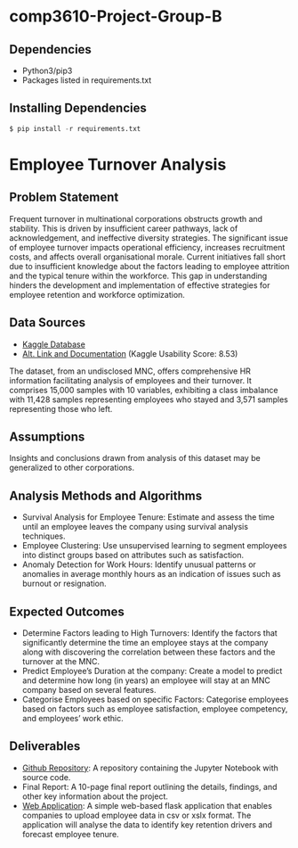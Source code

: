# comp3610-Project-Group-B

## Dependencies
- Python3/pip3
- Packages listed in requirements.txt

## Installing Dependencies
```python
$ pip install -r requirements.txt
```

# Employee Turnover Analysis

## Problem Statement
Frequent turnover in multinational corporations obstructs growth and stability. This is driven by insufficient career pathways, lack of acknowledgement, and ineffective diversity strategies. The significant issue of employee turnover impacts operational efficiency, increases recruitment costs, and affects overall organisational morale. Current initiatives fall short due to insufficient knowledge about the factors leading to employee attrition and the typical tenure within the workforce. This gap in understanding hinders the development and implementation of effective strategies for employee retention and workforce optimization.

## Data Sources
- [Kaggle Database](https://www.kaggle.com/datasets/kmldas/hr-employee-data-descriptive-analytics/data)
- [Alt. Link and Documentation](https://github.com/ryankarlos/Human-Resource-Analytics/tree/master/Original_Kaggle_Dataset) (Kaggle Usability Score: 8.53)

The dataset, from an undisclosed MNC, offers comprehensive HR information facilitating analysis of employees and their turnover. It comprises 15,000 samples with 10 variables, exhibiting a class imbalance with 11,428 samples representing employees who stayed and 3,571 samples representing those who left.

## Assumptions
Insights and conclusions drawn from analysis of this dataset may be generalized to other corporations.

## Analysis Methods and Algorithms
- Survival Analysis for Employee Tenure: Estimate and assess the time until an employee leaves the company using survival analysis techniques.
- Employee Clustering: Use unsupervised learning to segment employees into distinct groups based on attributes such as satisfaction.
- Anomaly Detection for Work Hours: Identify unusual patterns or anomalies in average monthly hours as an indication of issues such as burnout or resignation.

## Expected Outcomes
- Determine Factors leading to High Turnovers: Identify the factors that significantly determine the time an employee stays at the company along with discovering the correlation between these factors and the turnover at the MNC.
- Predict Employee’s Duration at the company: Create a model to predict and determine how long (in years) an employee will stay at an MNC company based on several features.
- Categorise Employees based on specific Factors: Categorise employees based on factors such as employee satisfaction, employee competency, and employees’ work ethic.

## Deliverables
- [Github Repository](https://github.com/BigDataAnalytics-Group-B/comp3610-Project-Group-B): A repository containing the Jupyter Notebook with source code.
- Final Report: A 10-page final report outlining the details, findings, and other key information about the project.
- [Web Application](https://comp3610-project-group-b.onrender.com/): A simple web-based flask application that enables companies to upload employee data in csv or xslx format. The application will analyse the data to identify key retention drivers and forecast employee tenure.